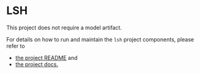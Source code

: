 # LSH

This project does not require a model artifact.

For details on how to run and maintain the `lsh` project components, please refer to
- [the project README](../README.md) and
- [the project docs.](../../docs/)
